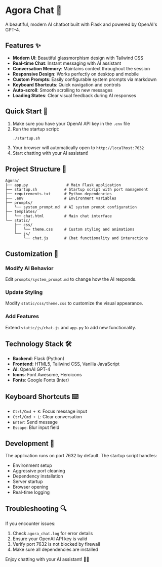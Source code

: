 # Agora Chat 🚀

A beautiful, modern AI chatbot built with Flask and powered by OpenAI's GPT-4.

## Features ✨

- **Modern UI**: Beautiful glassmorphism design with Tailwind CSS
- **Real-time Chat**: Instant messaging with AI assistant
- **Conversation Memory**: Maintains context throughout the session
- **Responsive Design**: Works perfectly on desktop and mobile
- **Custom Prompts**: Easily configurable system prompts via markdown
- **Keyboard Shortcuts**: Quick navigation and controls
- **Auto-scroll**: Smooth scrolling to new messages
- **Loading States**: Clear visual feedback during AI responses

## Quick Start 🎯

1. Make sure you have your OpenAI API key in the `.env` file
2. Run the startup script:
   ```bash
   ./startup.sh
   ```
3. Your browser will automatically open to `http://localhost:7632`
4. Start chatting with your AI assistant!

## Project Structure 📁

```
Agora/
├── app.py                 # Main Flask application
├── startup.sh            # Startup script with port management
├── requirements.txt      # Python dependencies
├── .env                  # Environment variables
├── prompts/
│   └── system_prompt.md  # AI system prompt configuration
├── templates/
│   └── chat.html         # Main chat interface
└── static/
    ├── css/
    │   └── theme.css     # Custom styling and animations
    └── js/
        └── chat.js       # Chat functionality and interactions
```

## Customization 🎨

### Modify AI Behavior
Edit `prompts/system_prompt.md` to change how the AI responds.

### Update Styling
Modify `static/css/theme.css` to customize the visual appearance.

### Add Features
Extend `static/js/chat.js` and `app.py` to add new functionality.

## Technology Stack 🛠️

- **Backend**: Flask (Python)
- **Frontend**: HTML5, Tailwind CSS, Vanilla JavaScript
- **AI**: OpenAI GPT-4
- **Icons**: Font Awesome, Heroicons
- **Fonts**: Google Fonts (Inter)

## Keyboard Shortcuts ⌨️

- `Ctrl/Cmd + K`: Focus message input
- `Ctrl/Cmd + L`: Clear conversation
- `Enter`: Send message
- `Escape`: Blur input field

## Development 🔧

The application runs on port 7632 by default. The startup script handles:
- Environment setup
- Aggressive port cleaning
- Dependency installation
- Server startup
- Browser opening
- Real-time logging

## Troubleshooting 🔍

If you encounter issues:
1. Check `agora_chat.log` for error details
2. Ensure your OpenAI API key is valid
3. Verify port 7632 is not blocked by firewall
4. Make sure all dependencies are installed

Enjoy chatting with your AI assistant! 🤖✨
